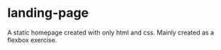 # landing-page
A static homepage created with only html and css. Mainly created as a flexbox exercise.
